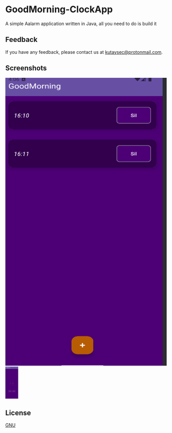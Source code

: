 
# GoodMorning-ClockApp

A simple Aalarm application written in Java, all you need to do is build it 


## Feedback

If you have any feedback, please contact us at kutaysec@protonmail.com.

  
## Screenshots

<img src="https://github.com/MorphyKutay/GoodMorning-ClockApp/blob/main/1.png" width="900" height="900"> <img src="https://github.com/MorphyKutay/GoodMorning-ClockApp/blob/main/2.png" width="40" height="100">


## License

[GNU](https://www.gnu.org/licenses/gpl-3.0.en.html)

  
